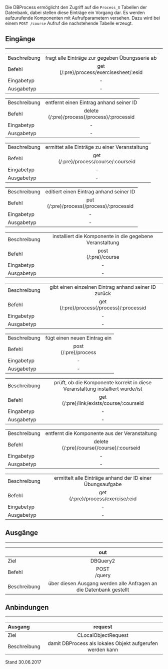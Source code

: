 <!--
  - @file de.md
  -
  - @license http://www.gnu.org/licenses/gpl-3.0.html GPL version 3
  -
  - @package OSTEPU (https://github.com/ostepu/ostepu-core)
  - @since -
  -
  - @author Till Uhlig <till.uhlig@student.uni-halle.de>
  - @date 2017
  -
 -->

Die DBProcess ermöglicht den Zugriff auf die `Process_X` Tabellen der Datenbank, dabei stellen diese Einträge ein Vorgang dar. Es werden aufzurufende Komponenten mit Aufrufparametern versehen. Dazu wird bei einem `POST /course` Aufruf die nachstehende Tabelle erzeugt.

## Eingänge
---------------

|||
| :----------- |:-----: |
|Beschreibung| fragt alle Einträge zur gegeben Übungsserie ab|
|Befehl| get<br>(/:pre)/process/exercisesheet/:esid|
|Eingabetyp| -|
|Ausgabetyp| -|

|||
| :----------- |:-----: |
|Beschreibung| entfernt einen Eintrag anhand seiner ID|
|Befehl| delete<br>(/:pre)/process(/process)/:processid|
|Eingabetyp| -|
|Ausgabetyp| -|

|||
| :----------- |:-----: |
|Beschreibung| ermittet alle Einträge zu einer Veranstaltung|
|Befehl| get<br>(/:pre)/process/course/:courseid|
|Eingabetyp| -|
|Ausgabetyp| -|

|||
| :----------- |:-----: |
|Beschreibung| editiert einen Eintrag anhand seiner ID|
|Befehl| put<br>(/:pre)/process(/process)/:processid|
|Eingabetyp| -|
|Ausgabetyp| -|

|||
| :----------- |:-----: |
|Beschreibung| installiert die Komponente in die gegebene Veranstaltung|
|Befehl| post<br>(/:pre)/course|
|Eingabetyp| -|
|Ausgabetyp| -|

|||
| :----------- |:-----: |
|Beschreibung| gibt einen einzelnen Eintrag anhand seiner ID zurück|
|Befehl| get<br>(/:pre)/process(/process)/:processid|
|Eingabetyp| -|
|Ausgabetyp| -|

|||
| :----------- |:-----: |
|Beschreibung| fügt einen neuen Eintrag ein|
|Befehl| post<br>(/:pre)/process|
|Eingabetyp| -|
|Ausgabetyp| -|

|||
| :----------- |:-----: |
|Beschreibung| prüft, ob die Komponente korrekt in diese Veranstaltung installiert wurde/ist|
|Befehl| get<br>(/:pre)/link/exists/course/:courseid|
|Eingabetyp| -|
|Ausgabetyp| -|

|||
| :----------- |:-----: |
|Beschreibung| entfernt die Komponente aus der Veranstaltung|
|Befehl| delete<br>(/:pre)/course(/course)/:courseid|
|Eingabetyp| -|
|Ausgabetyp| -|

|||
| :----------- |:-----: |
|Beschreibung| ermittelt alle Einträge anhand der ID einer Übungsaufgabe|
|Befehl| get<br>(/:pre)/process/exercise/:eid|
|Eingabetyp| -|
|Ausgabetyp| -|


## Ausgänge
---------------

||out|
| :----------- |:-----: |
|Ziel| DBQuery2|
|Befehl| POST<br>/query|
|Beschreibung| über diesen Ausgang werden alle Anfragen an die Datenbank gestellt|


## Anbindungen
---------------

|Ausgang|request|
| :----------- |:-----: |
|Ziel| CLocalObjectRequest|
|Beschreibung| damit DBProcess als lokales Objekt aufgerufen werden kann|


Stand 30.06.2017
